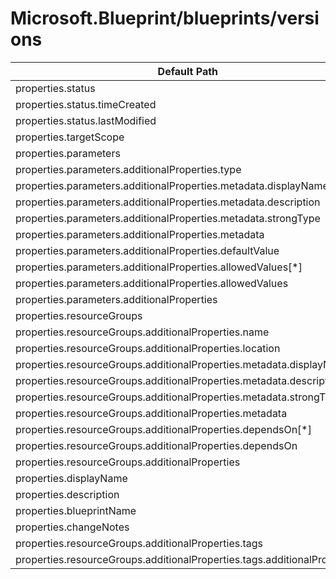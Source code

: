# Microsoft.Blueprint/blueprints/versions

| Default Path | Alias |
|---|---|
| properties.status | Microsoft.Blueprint/blueprints/versions/status |
| properties.status.timeCreated | Microsoft.Blueprint/blueprints/versions/status.timeCreated |
| properties.status.lastModified | Microsoft.Blueprint/blueprints/versions/status.lastModified |
| properties.targetScope | Microsoft.Blueprint/blueprints/versions/targetScope |
| properties.parameters | Microsoft.Blueprint/blueprints/versions/parameters |
| properties.parameters.additionalProperties.type | Microsoft.Blueprint/blueprints/versions/parameters.additionalProperties.type |
| properties.parameters.additionalProperties.metadata.displayName | Microsoft.Blueprint/blueprints/versions/parameters.additionalProperties.metadata.displayName |
| properties.parameters.additionalProperties.metadata.description | Microsoft.Blueprint/blueprints/versions/parameters.additionalProperties.metadata.description |
| properties.parameters.additionalProperties.metadata.strongType | Microsoft.Blueprint/blueprints/versions/parameters.additionalProperties.metadata.strongType |
| properties.parameters.additionalProperties.metadata | Microsoft.Blueprint/blueprints/versions/parameters.additionalProperties.metadata |
| properties.parameters.additionalProperties.defaultValue | Microsoft.Blueprint/blueprints/versions/parameters.additionalProperties.defaultValue |
| properties.parameters.additionalProperties.allowedValues[*] | Microsoft.Blueprint/blueprints/versions/parameters.additionalProperties.allowedValues[*] |
| properties.parameters.additionalProperties.allowedValues | Microsoft.Blueprint/blueprints/versions/parameters.additionalProperties.allowedValues |
| properties.parameters.additionalProperties | Microsoft.Blueprint/blueprints/versions/parameters.additionalProperties |
| properties.resourceGroups | Microsoft.Blueprint/blueprints/versions/resourceGroups |
| properties.resourceGroups.additionalProperties.name | Microsoft.Blueprint/blueprints/versions/resourceGroups.additionalProperties.name |
| properties.resourceGroups.additionalProperties.location | Microsoft.Blueprint/blueprints/versions/resourceGroups.additionalProperties.location |
| properties.resourceGroups.additionalProperties.metadata.displayName | Microsoft.Blueprint/blueprints/versions/resourceGroups.additionalProperties.metadata.displayName |
| properties.resourceGroups.additionalProperties.metadata.description | Microsoft.Blueprint/blueprints/versions/resourceGroups.additionalProperties.metadata.description |
| properties.resourceGroups.additionalProperties.metadata.strongType | Microsoft.Blueprint/blueprints/versions/resourceGroups.additionalProperties.metadata.strongType |
| properties.resourceGroups.additionalProperties.metadata | Microsoft.Blueprint/blueprints/versions/resourceGroups.additionalProperties.metadata |
| properties.resourceGroups.additionalProperties.dependsOn[*] | Microsoft.Blueprint/blueprints/versions/resourceGroups.additionalProperties.dependsOn[*] |
| properties.resourceGroups.additionalProperties.dependsOn | Microsoft.Blueprint/blueprints/versions/resourceGroups.additionalProperties.dependsOn |
| properties.resourceGroups.additionalProperties | Microsoft.Blueprint/blueprints/versions/resourceGroups.additionalProperties |
| properties.displayName | Microsoft.Blueprint/blueprints/versions/displayName |
| properties.description | Microsoft.Blueprint/blueprints/versions/description |
| properties.blueprintName | Microsoft.Blueprint/blueprints/versions/blueprintName |
| properties.changeNotes | Microsoft.Blueprint/blueprints/versions/changeNotes |
| properties.resourceGroups.additionalProperties.tags | Microsoft.Blueprint/blueprints/versions/resourceGroups.additionalProperties.tags |
| properties.resourceGroups.additionalProperties.tags.additionalProperties | Microsoft.Blueprint/blueprints/versions/resourceGroups.additionalProperties.tags.additionalProperties |

